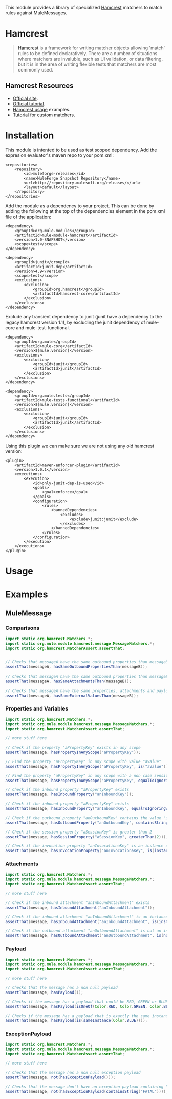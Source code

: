 
This module provides a library of specialized [Hamcrest](http://code.google.com/p/hamcrest/) matchers to match rules against MuleMessages.

# Hamcrest
> [Hamcrest](http://code.google.com/p/hamcrest/) is a framework for writing matcher objects allowing 'match' rules to be defined declaratively. There are a number of situations where matchers are invaluble, such as UI validation, or data filtering, but it is in the area of writing flexible tests that matchers are most commonly used.

## Hamcrest Resources
* [Official site](http://code.google.com/p/hamcrest/).
* [Official tutorial](http://code.google.com/p/hamcrest/wiki/Tutorial).
* [Hamcrest usage](http://edgibbs.com/junit-4-with-hamcrest/) examples.
* [Tutorial](http://www.planetgeek.ch/2012/03/07/create-your-own-matcher/) for custom matchers.

# Installation
This module is intented to be used as test scoped dependency.
Add the expresion evaluator's maven repo to your pom.xml:

	<repositories>
	    <repository>
	        <id>muleforge-releases</id>
	        <name>MuleForge Snapshot Repository</name>
	        <url>http://repository.mulesoft.org/releases/</url>
	        <layout>default</layout>
	    </repository>
	</repositories>

Add the module as a dependency to your project. This can be done by adding the following at the top of the dependencies element in the pom.xml file of the application:

	<dependency>
	    <groupId>org.mule.modules</groupId>
	    <artifactId>mule-module-hamcrest</artifactId>
	    <version>1.0-SNAPSHOT</version>
		<scope>test</scope>
	</dependency>
	
	<dependency>
		<groupId>junit</groupId>
		<artifactId>junit-dep</artifactId>
		<version>4.9</version>
		<scope>test</scope>
		<exclusions>
			<exclusion>
				<groupId>org.hamcrest</groupId>
				<artifactId>hamcrest-core</artifactId>
			</exclusion>
		</exclusions>
	</dependency>
	
Exclude any transient dependency to junit (junit have a dependency to the legacy hamcrest version 1.1), by excluding the junit dependency of mule-core and  mule-test-functional.

	<dependency>
		<groupId>org.mule</groupId>
		<artifactId>mule-core</artifactId>
		<version>${mule.version}</version>
		<exclusions>
			<exclusion>
				<groupId>junit</groupId>
				<artifactId>junit</artifactId>
			</exclusion>
		</exclusions>
	</dependency>

	<dependency>
		<groupId>org.mule.tests</groupId>
		<artifactId>mule-tests-functional</artifactId>
		<version>${mule.version}</version>
		<exclusions>
			<exclusion>
				<groupId>junit</groupId>
				<artifactId>junit</artifactId>
			</exclusion>
		</exclusions>
	</dependency>

Using this plugin we can make sure we are not using any old hamcrest version:

	<plugin>
		<artifactId>maven-enforcer-plugin</artifactId>
		<version>1.0.1</version>
		<executions>
			<execution>
				<id>only-junit-dep-is-used</id>
				<goals>
					<goal>enforce</goal>
				</goals>
				<configuration>
					<rules>
						<bannedDependencies>
							<excludes>
								<exclude>junit:junit</exclude>
							</excludes>
						</bannedDependencies>
					</rules>
				</configuration>
			</execution>
		</executions>
	</plugin>

# Usage

# Examples

## MuleMessage

### Comparisons
```java
import static org.hamcrest.Matchers.*;
import static org.mule.module.hamcrest.message.MessageMatchers.*;
import static org.hamcrest.MatcherAssert.assertThat;


// Checks that messageA have the same outbound properties than messageB
assertThat(messageA, hasSameOutboundPropertiesThan(messageB));
		
// Checks that messageA have the same outbound properties than messageB
assertThat(messageA, hasSameAttachmentsThan(messageB));
		
// Checks that messageA have the same properties, attachments and payload than messageB
assertThat(messageA, hasSameExternalValuesThan(messageB));
```

### Properties and Variables
```java
import static org.hamcrest.Matchers.*;
import static org.mule.module.hamcrest.message.MessageMatchers.*;
import static org.hamcrest.MatcherAssert.assertThat;

// more stuff here

// Check if the property "aPropertyKey" exists in any scope
assertThat(message, hasPropertyInAnyScope("aPropertyKey"));

// Find the property "aPropertyKey" in any scope with value "aValue" 
assertThat(message, hasPropertyInAnyScope("aPropertyKey", is("aValue")));

// Find the property "aPropertyKey" in any scope with a non case sensitive value of "aValue" 
assertThat(message, hasPropertyInAnyScope("aPropertyKey", equalToIgnoringCase("aValue")));

// Check if the inbound property "aPropertyKey" exists
assertThat(message, hasInboundProperty("anInboundKey"));

// Check if the inbound property "aPropertyKey" exists
assertThat(message, hasInboundProperty("anInboundKey", equalToIgnoringWhiteSpace("this   is   a   Value")));

// Check if the outbound property "anOutboundKey" contains the value "is"
assertThat(message, hasOutboundProperty("anOutboundKey", containsString("is")));

// Check if the session property "aSessionKey" is greater than 2
assertThat(message, hasSessionProperty("aSessionKey", greaterThan(2)));

// Check if the invocation property "anInvocationaKey" is an instance of String
assertThat(message, hasInvocationProperty("anInvocationaKey", is(instanceOf(String.class))));
```

### Attachments
```java
import static org.hamcrest.Matchers.*;
import static org.mule.module.hamcrest.message.MessageMatchers.*;
import static org.hamcrest.MatcherAssert.assertThat;

// more stuff here

// Check if the inbound attachment "anInboundAttachment" exists
assertThat(message, hasInboundAttachment("anInboundAttachment"));

// Check if the inbound attachment "anInboundAttachment" is an instance of Orange.class
assertThat(message, hasInboundAttachment("anInboundAttachment", is(instanceOf(Banana.class))));

// Check if the outbound attachment "anOutboundAttachment" is not an instance of Orange.class
assertThat(message, hasOutboundAttachment("anOutboundAttachment", is(not(instanceOf(Banana.class)))));
```

### Payload
```java
import static org.hamcrest.Matchers.*;
import static org.mule.module.hamcrest.message.MessageMatchers.*;
import static org.hamcrest.MatcherAssert.assertThat;

// more stuff here

// Checks that the message has a non null payload
assertThat(message, hasPayload());

// Checks if the message has a payload that could be RED, GREEN or BLUE
assertThat(message, hasPayload(isOneOf(Color.RED, Color.GREEN, Color.BLUE)));

// Checks if the message has a payload that is exactly the same instance than Color.BLUE
assertThat(message, hasPayload(is(sameInstance(Color.BLUE))));
```

### ExceptionPayload

```java
import static org.hamcrest.Matchers.*;
import static org.mule.module.hamcrest.message.MessageMatchers.*;
import static org.hamcrest.MatcherAssert.assertThat;

// more stuff here

// Checks that the message has a non null exception payload
assertThat(message, not(hasExceptionPayload()));

// Checks that the message don't have an exception payload containing "FATAL"
assertThat(message, not(hasExceptionPayload(containsString("FATAL"))));
```


